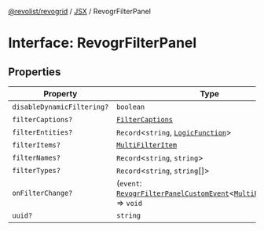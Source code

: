 [@revolist/revogrid](README.md) / [JSX](Namespace.JSX.md) / RevogrFilterPanel

# Interface: RevogrFilterPanel

## Properties

| Property | Type | Defined in |
| ------ | ------ | ------ |
| `disableDynamicFiltering?` | `boolean` | [src/components.d.ts:1683](https://github.com/revolist/revogrid/blob/a849a2bedd405f9be6994ce2465b998f17fd214c/src/components.d.ts#L1683) |
| `filterCaptions?` | [`FilterCaptions`](TypeAlias.FilterCaptions.md) | [src/components.d.ts:1684](https://github.com/revolist/revogrid/blob/a849a2bedd405f9be6994ce2465b998f17fd214c/src/components.d.ts#L1684) |
| `filterEntities?` | `Record`\<`string`, [`LogicFunction`](TypeAlias.LogicFunction.md)\> | [src/components.d.ts:1685](https://github.com/revolist/revogrid/blob/a849a2bedd405f9be6994ce2465b998f17fd214c/src/components.d.ts#L1685) |
| `filterItems?` | [`MultiFilterItem`](TypeAlias.MultiFilterItem.md) | [src/components.d.ts:1686](https://github.com/revolist/revogrid/blob/a849a2bedd405f9be6994ce2465b998f17fd214c/src/components.d.ts#L1686) |
| `filterNames?` | `Record`\<`string`, `string`\> | [src/components.d.ts:1687](https://github.com/revolist/revogrid/blob/a849a2bedd405f9be6994ce2465b998f17fd214c/src/components.d.ts#L1687) |
| `filterTypes?` | `Record`\<`string`, `string`[]\> | [src/components.d.ts:1688](https://github.com/revolist/revogrid/blob/a849a2bedd405f9be6994ce2465b998f17fd214c/src/components.d.ts#L1688) |
| `onFilterChange?` | (`event`: [`RevogrFilterPanelCustomEvent`](Interface.RevogrFilterPanelCustomEvent.md)\<[`MultiFilterItem`](TypeAlias.MultiFilterItem.md)\>) => `void` | [src/components.d.ts:1689](https://github.com/revolist/revogrid/blob/a849a2bedd405f9be6994ce2465b998f17fd214c/src/components.d.ts#L1689) |
| `uuid?` | `string` | [src/components.d.ts:1690](https://github.com/revolist/revogrid/blob/a849a2bedd405f9be6994ce2465b998f17fd214c/src/components.d.ts#L1690) |
